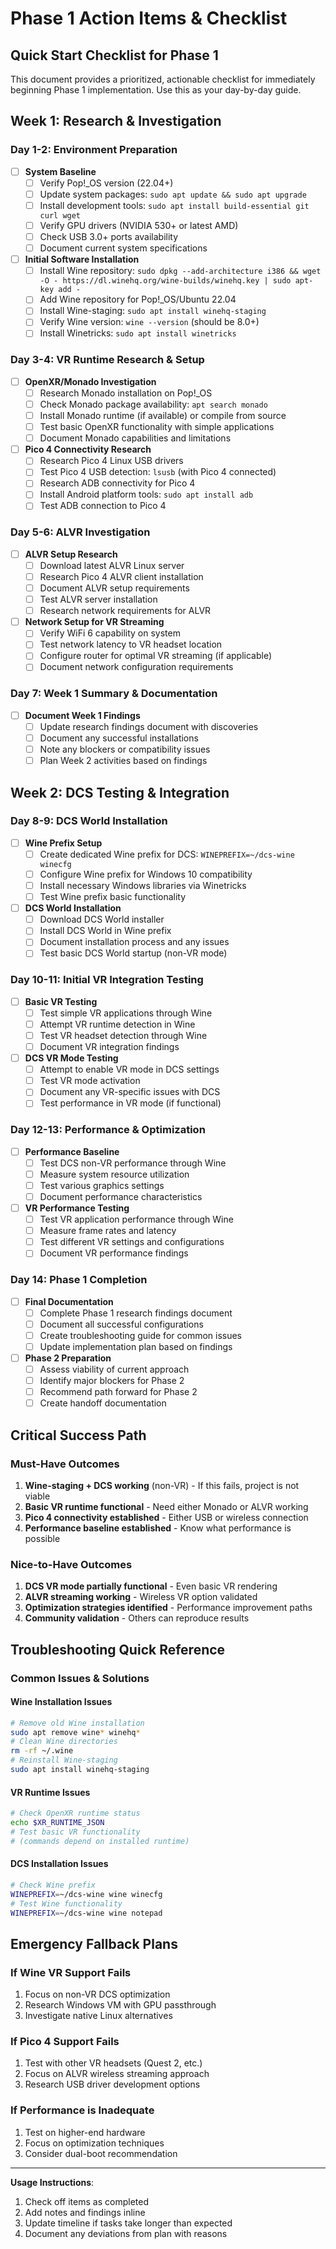 # Phase 1 Action Items & Checklist

## Quick Start Checklist for Phase 1

This document provides a prioritized, actionable checklist for immediately beginning Phase 1 implementation. Use this as your day-by-day guide.

## Week 1: Research & Investigation

### Day 1-2: Environment Preparation
- [ ] **System Baseline**
  - [ ] Verify Pop!_OS version (22.04+)
  - [ ] Update system packages: `sudo apt update && sudo apt upgrade`
  - [ ] Install development tools: `sudo apt install build-essential git curl wget`
  - [ ] Verify GPU drivers (NVIDIA 530+ or latest AMD)
  - [ ] Check USB 3.0+ ports availability
  - [ ] Document current system specifications

- [ ] **Initial Software Installation**
  - [ ] Install Wine repository: `sudo dpkg --add-architecture i386 && wget -O - https://dl.winehq.org/wine-builds/winehq.key | sudo apt-key add -`
  - [ ] Add Wine repository for Pop!_OS/Ubuntu 22.04
  - [ ] Install Wine-staging: `sudo apt install winehq-staging`
  - [ ] Verify Wine version: `wine --version` (should be 8.0+)
  - [ ] Install Winetricks: `sudo apt install winetricks`

### Day 3-4: VR Runtime Research & Setup
- [ ] **OpenXR/Monado Investigation**
  - [ ] Research Monado installation on Pop!_OS
  - [ ] Check Monado package availability: `apt search monado`
  - [ ] Install Monado runtime (if available) or compile from source
  - [ ] Test basic OpenXR functionality with simple applications
  - [ ] Document Monado capabilities and limitations

- [ ] **Pico 4 Connectivity Research**
  - [ ] Research Pico 4 Linux USB drivers
  - [ ] Test Pico 4 USB detection: `lsusb` (with Pico 4 connected)
  - [ ] Research ADB connectivity for Pico 4
  - [ ] Install Android platform tools: `sudo apt install adb`
  - [ ] Test ADB connection to Pico 4

### Day 5-6: ALVR Investigation
- [ ] **ALVR Setup Research**
  - [ ] Download latest ALVR Linux server
  - [ ] Research Pico 4 ALVR client installation
  - [ ] Document ALVR setup requirements
  - [ ] Test ALVR server installation
  - [ ] Research network requirements for ALVR

- [ ] **Network Setup for VR Streaming**
  - [ ] Verify WiFi 6 capability on system
  - [ ] Test network latency to VR headset location
  - [ ] Configure router for optimal VR streaming (if applicable)
  - [ ] Document network configuration requirements

### Day 7: Week 1 Summary & Documentation
- [ ] **Document Week 1 Findings**
  - [ ] Update research findings document with discoveries
  - [ ] Document any successful installations
  - [ ] Note any blockers or compatibility issues
  - [ ] Plan Week 2 activities based on findings

## Week 2: DCS Testing & Integration

### Day 8-9: DCS World Installation
- [ ] **Wine Prefix Setup**
  - [ ] Create dedicated Wine prefix for DCS: `WINEPREFIX=~/dcs-wine winecfg`
  - [ ] Configure Wine prefix for Windows 10 compatibility
  - [ ] Install necessary Windows libraries via Winetricks
  - [ ] Test Wine prefix basic functionality

- [ ] **DCS World Installation**
  - [ ] Download DCS World installer
  - [ ] Install DCS World in Wine prefix
  - [ ] Document installation process and any issues
  - [ ] Test basic DCS World startup (non-VR mode)

### Day 10-11: Initial VR Integration Testing
- [ ] **Basic VR Testing**
  - [ ] Test simple VR applications through Wine
  - [ ] Attempt VR runtime detection in Wine
  - [ ] Test VR headset detection through Wine
  - [ ] Document VR integration findings

- [ ] **DCS VR Mode Testing**
  - [ ] Attempt to enable VR mode in DCS settings
  - [ ] Test VR mode activation
  - [ ] Document any VR-specific issues with DCS
  - [ ] Test performance in VR mode (if functional)

### Day 12-13: Performance & Optimization
- [ ] **Performance Baseline**
  - [ ] Test DCS non-VR performance through Wine
  - [ ] Measure system resource utilization
  - [ ] Test various graphics settings
  - [ ] Document performance characteristics

- [ ] **VR Performance Testing**
  - [ ] Test VR application performance through Wine
  - [ ] Measure frame rates and latency
  - [ ] Test different VR settings and configurations
  - [ ] Document VR performance findings

### Day 14: Phase 1 Completion
- [ ] **Final Documentation**
  - [ ] Complete Phase 1 research findings document
  - [ ] Document all successful configurations
  - [ ] Create troubleshooting guide for common issues
  - [ ] Update implementation plan based on findings

- [ ] **Phase 2 Preparation**
  - [ ] Assess viability of current approach
  - [ ] Identify major blockers for Phase 2
  - [ ] Recommend path forward for Phase 2
  - [ ] Create handoff documentation

## Critical Success Path

### Must-Have Outcomes
1. **Wine-staging + DCS working** (non-VR) - If this fails, project is not viable
2. **Basic VR runtime functional** - Need either Monado or ALVR working
3. **Pico 4 connectivity established** - Either USB or wireless connection
4. **Performance baseline established** - Know what performance is possible

### Nice-to-Have Outcomes
1. **DCS VR mode partially functional** - Even basic VR rendering
2. **ALVR streaming working** - Wireless VR option validated
3. **Optimization strategies identified** - Performance improvement paths
4. **Community validation** - Others can reproduce results

## Troubleshooting Quick Reference

### Common Issues & Solutions

#### Wine Installation Issues
```bash
# Remove old Wine installation
sudo apt remove wine* winehq*
# Clean Wine directories
rm -rf ~/.wine
# Reinstall Wine-staging
sudo apt install winehq-staging
```

#### VR Runtime Issues
```bash
# Check OpenXR runtime status
echo $XR_RUNTIME_JSON
# Test basic VR functionality
# (commands depend on installed runtime)
```

#### DCS Installation Issues
```bash
# Check Wine prefix
WINEPREFIX=~/dcs-wine wine winecfg
# Test Wine functionality
WINEPREFIX=~/dcs-wine wine notepad
```

## Emergency Fallback Plans

### If Wine VR Support Fails
1. Focus on non-VR DCS optimization
2. Research Windows VM with GPU passthrough
3. Investigate native Linux alternatives

### If Pico 4 Support Fails
1. Test with other VR headsets (Quest 2, etc.)
2. Focus on ALVR wireless streaming approach
3. Research USB driver development options

### If Performance is Inadequate
1. Test on higher-end hardware
2. Focus on optimization techniques
3. Consider dual-boot recommendation

---

**Usage Instructions**: 
1. Check off items as completed
2. Add notes and findings inline
3. Update timeline if tasks take longer than expected
4. Document any deviations from plan with reasons